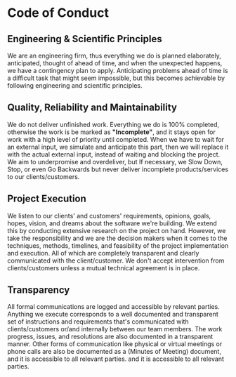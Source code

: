 # Code of Conduct

## Engineering & Scientific Principles
We are an engineering firm, thus everything we do is planned elaborately, 
anticipated, thought of ahead of time, and when the unexpected happens, 
we have a contingency plan to apply. Anticipating problems ahead of time is a difficult task that might seem impossible, 
but this becomes achievable by following engineering and scientific principles.

## Quality, Reliability and Maintainability
We do not deliver unfinished work. Everything we do is 100% completed, otherwise the work is be marked as __"Incomplete"__, 
and it stays open for work with a high level of priority until completed. When we have to wait for an external input, 
we simulate and anticipate this part, then we will replace it with the actual external input, instead of waiting and blocking the project. 
We aim to underpromise and overdeliver, but If necessary, 
we Slow Down, Stop, or even Go Backwards but never deliver incomplete products/services to our clients/customers.

## Project Execution
We listen to our clients' and customers' requirements, opinions, goals, hopes, vision, and dreams about the software we're building. 
We extend this by conducting extensive research on the project on hand. However, 
we take the responsibility and we are the decision makers when it comes to the techniques, methods, timelines, 
and feasibility of the project implementation and execution. 
All of which are completely transparent and clearly communicated with the client/customer. 
We don't accept intervention from clients/customers unless a mutual technical agreement is in place.

## Transparency
All formal communications are logged and accessible by relevant parties. 
Anything we execute corresponds to a well documented and transparent set of instructions and requirements that's communicated with clients/customers or/and internally between our team members. 
The work progress, issues, and resolutions are also documented in a transparent manner. 
Other forms of communication like physical or virtual meetings or phone calls are also be documented as a (Minutes of Meeting) document, 
and it is accessible to all relevant parties.
and it is accessible to all relevant parties.

